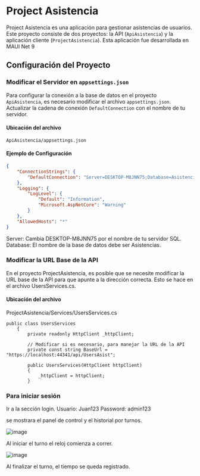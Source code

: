 # Project Asistencia

Project Asistencia es una aplicación para gestionar asistencias de usuarios. Este proyecto consiste de dos proyectos: la API (`ApiAsistencia`) y la aplicación cliente (`ProjectAsistencia`).
Esta aplicación fue desarrollada en MAUI Net 9

## Configuración del Proyecto

### Modificar el Servidor en `appsettings.json`

Para configurar la conexión a la base de datos en el proyecto `ApiAsistencia`, es necesario modificar el archivo `appsettings.json`. Actualizar la cadena de conexión `DefaultConnection` con el nombre de tu servidor.

#### Ubicación del archivo

`ApiAsistencia/appsettings.json`

#### Ejemplo de Configuración

```json
{
    "ConnectionStrings": {
        "DefaultConnection": "Server=DESKTOP-M8JNN75;Database=Asistencias;Trusted_Connection=True;TrustServerCertificate=True;"
    },
    "Logging": {
        "LogLevel": {
            "Default": "Information",
            "Microsoft.AspNetCore": "Warning"
        }
    },
    "AllowedHosts": "*"
}
```
Server: Cambia DESKTOP-M8JNN75 por el nombre de tu servidor SQL.
Database: El nombre de la base de datos debe ser Asistencias.

### Modificar la URL Base de la API
En el proyecto ProjectAsistencia, es posible que se necesite modificar la URL base de la API para que apunte a la dirección correcta. Esto se hace en el archivo UsersServices.cs.

#### Ubicación del archivo
ProjectAsistencia/Services/UsersServices.cs

```
public class UsersServices
    {
        private readonly HttpClient _httpClient;

        // Modificar si es necesario, para manejar la URL de la API
        private const string BaseUrl = "https://localhost:44341/api/UsersAsist";

        public UsersServices(HttpClient httpClient)
        {
            _httpClient = httpClient;
        }
```

### Para iniciar sesión
Ir a la sección login.
Usuario: Juan123
Password: admin123

se mostrara el panel de control y el historial por turnos.

![image](https://github.com/user-attachments/assets/6060afb6-d5fc-4826-9537-03a99753754e)

Al iniciar el turno el reloj comienza a correr.

![image](https://github.com/user-attachments/assets/5f797285-b735-45fc-bd7d-9cb8eb62af9b)

Al finalizar el turno, el tiempo se queda registrado.






